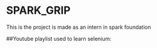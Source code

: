 # SPARK_GRIP
This is the project is made as an intern in spark foundation

##Youtube playlist used to learn selenium:
